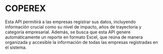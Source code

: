 # COPEREX
Esta API permitirá a las empresas registrar sus datos, incluyendo información crucial como su nivel de impacto, años de  trayectoria y categoría empresarial. Además, se busca que esta API genere automáticamente un reporte en formato  Excel, que reúna de manera organizada y accesible la información de todas las empresas registradas en el sistema.

